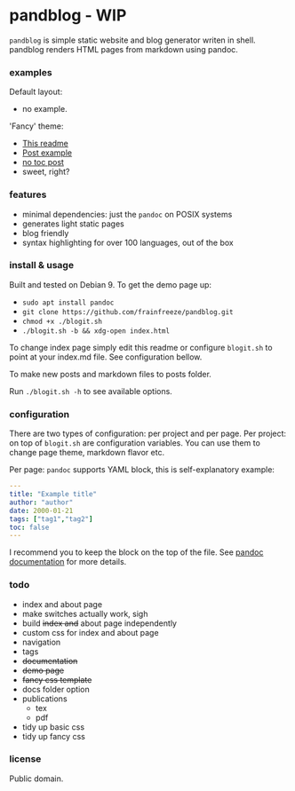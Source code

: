 # pandblog - WIP
`pandblog` is simple static website and blog generator writen in shell. pandblog renders HTML pages from markdown using pandoc.

### examples
Default layout:
- no example.
  
'Fancy' theme:
- [This readme](https://frainfreeze.github.io/pandblog/)
- [Post example](https://frainfreeze.github.io/pandblog/posts/post0.html)
- [no toc post](https://frainfreeze.github.io/pandblog/posts/post1.html)
- sweet, right?

### features
- minimal dependencies: just the `pandoc` on POSIX systems
- generates light static pages
- blog friendly
- syntax highlighting for over 100 languages, out of the box

### install & usage
Built and tested on Debian 9. To get the demo page up:
- `sudo apt install pandoc`
- `git clone https://github.com/frainfreeze/pandblog.git`
- `chmod +x ./blogit.sh`
- `./blogit.sh -b && xdg-open index.html`

To change index page simply edit this readme or configure `blogit.sh` 
to point at your index.md file. See configuration bellow.

To make new posts and markdown files to posts folder.

Run `./blogit.sh -h` to see available options.

### configuration
There are two types of configuration: per project and per page.
Per project: on top of `blogit.sh` are configuration variables.
You can use them to change page theme, markdown flavor etc.

Per page: `pandoc` supports YAML block, this is self-explanatory example:

```yaml
---
title: "Example title"
author: "author"
date: 2000-01-21
tags: ["tag1","tag2"]
toc: false
---
```

I recommend you to keep the block on the top of the file. 
See [pandoc documentation](https://pandoc.org/MANUAL.html#extension-yaml_metadata_block) for more details.

### todo
- index and about page
- make switches actually work, sigh
- build ~~index and~~ about page independently
- custom css for index and about page
- navigation
- tags
- ~~documentation~~
- ~~demo page~~
- ~~fancy css template~~
- docs folder option
- publications
    - tex
    - pdf
- tidy up basic css
- tidy up fancy css

### license
Public domain.